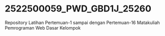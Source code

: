 # 2522500059_PWD_GBD1J_25260
Repository Latihan Pertemuan-1 sampai dengan Pertemuan-16 Matakuliah Pemrograman Web Dasar Kelompok
